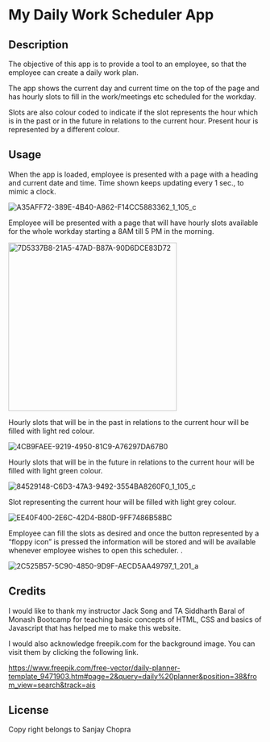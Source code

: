 # My Daily Work Scheduler App


## Description

The objective of this app is to provide a tool to an employee, so that the employee can create a daily work plan.

The app shows the current day and current time on the top of the page and has hourly slots to fill in the work/meetings etc scheduled for the workday.

Slots are also colour coded to indicate if the slot represents the hour which is in the past or in the future in relations to the current hour. Present hour is represented by a different colour.



## Usage

When the app is loaded, employee is presented with a page with a heading and current date and time. Time shown keeps updating every 1 sec., to mimic a clock.

![A35AFF72-389E-4B40-A862-F14CC5883362_1_105_c](https://user-images.githubusercontent.com/105487471/227089602-cf7ec09d-b1b3-431a-9076-0f6332fb0904.jpeg)

Employee will be presented with a page that will have hourly slots available for the whole workday starting a 8AM till 5 PM in the morning.

<img width="334" alt="7D5337B8-21A5-47AD-B87A-90D6DCE83D72" src="https://user-images.githubusercontent.com/105487471/227089744-60dfafe5-d238-429a-9ef9-0b6136786735.png">


Hourly slots that will be in the past in relations to the current hour will be filled with light red colour.

![4CB9FAEE-9219-4950-81C9-A76297DA67B0](https://user-images.githubusercontent.com/105487471/227090480-ccb55474-141b-4399-ae1e-a302139e8459.jpeg)

Hourly slots that will be in the future in relations to the current hour will be filled with light green colour.

![84529148-C6D3-47A3-9492-3554BA8260F0_1_105_c](https://user-images.githubusercontent.com/105487471/227091407-bc31fbe8-67a1-4f79-8980-e953dc678a86.jpeg)


Slot representing the current hour will be filled with light grey colour.

![EE40F400-2E6C-42D4-B80D-9FF7486B58BC](https://user-images.githubusercontent.com/105487471/227091092-edb53411-f8fd-41a0-bbaf-8ef3d48f8355.jpeg)

Employee can fill the slots as desired and once the button represented by a “floppy icon” is pressed the information will be stored and will be available whenever employee wishes to open this scheduler.
. 

![2C525B57-5C90-4850-9D9F-AECD5AA49797_1_201_a](https://user-images.githubusercontent.com/105487471/227092036-112fe907-67d2-4226-b07c-2d129c8b5284.jpeg)


## Credits

I would like to thank my instructor Jack Song  and TA Siddharth Baral of Monash Bootcamp for teaching basic concepts of HTML, CSS  and basics of Javascript that has helped me to make this website.

I would also acknowledge freepik.com for the background image. You can visit them by clicking the following link.

https://www.freepik.com/free-vector/daily-planner-template_9471903.htm#page=2&query=daily%20planner&position=38&from_view=search&track=ais


## License

Copy right belongs to Sanjay Chopra
